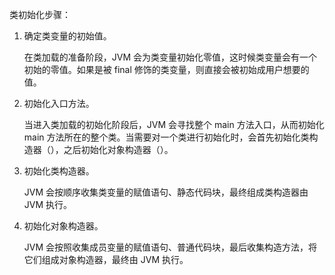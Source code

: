 类初始化步骤：
1. 确定类变量的初始值。

   在类加载的准备阶段，JVM 会为类变量初始化零值，这时候类变量会有一个初始的零值。如果是被 final 修饰的类变量，则直接会被初始成用户想要的值。
2. 初始化入口方法。

   当进入类加载的初始化阶段后，JVM 会寻找整个 main 方法入口，从而初始化 main 方法所在的整个类。当需要对一个类进行初始化时，会首先初始化类构造器（），之后初始化对象构造器（）。
3. 初始化类构造器。

   JVM 会按顺序收集类变量的赋值语句、静态代码块，最终组成类构造器由 JVM 执行。
4. 初始化对象构造器。

   JVM 会按照收集成员变量的赋值语句、普通代码块，最后收集构造方法，将它们组成对象构造器，最终由 JVM 执行。
